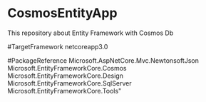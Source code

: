 # CosmosEntityApp
  This repository about Entity Framework with Cosmos Db 

#TargetFramework
  netcoreapp3.0

#PackageReference
  Microsoft.AspNetCore.Mvc.NewtonsoftJson
  Microsoft.EntityFrameworkCore.Cosmos
  Microsoft.EntityFrameworkCore.Design
  Microsoft.EntityFrameworkCore.SqlServer
  Microsoft.EntityFrameworkCore.Tools"
